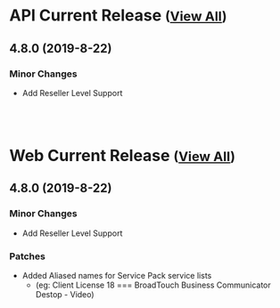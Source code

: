 
# API Current Release <small>([View All](/API.md))</small>
## 4.8.0 (2019-8-22)
### Minor Changes 

- Add Reseller Level Support

<br><br>
# Web Current Release <small>([View All](/Web.md))</small>
## 4.8.0 (2019-8-22)
### Minor Changes 

- Add Reseller Level Support

### Patches 

- Added Aliased names for Service Pack service lists
  - (eg: Client License 18 === BroadTouch Business Communicator Destop - Video)

  